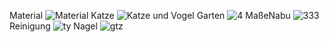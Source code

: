 
Material
![Material](https://github.com/user-attachments/assets/4baf9a71-71e1-49cb-82f3-ecde65d376a0)
Katze
![Katze und Vogel](https://github.com/user-attachments/assets/98998521-939d-4491-a29f-132df0a76924)
Garten
![4](https://github.com/user-attachments/assets/ce4b2f9a-68dd-41b1-8e4a-29ca5a5a7656)
MaßeNabu
![333](https://github.com/user-attachments/assets/6853df92-69d1-453e-8f7a-dddd813344bb)
Reinigung
![ty](https://github.com/user-attachments/assets/e4ba195c-2f47-404b-9812-1eeecb3d0dc7)
Nagel
![gtz](https://github.com/user-attachments/assets/36b25c53-d1dc-469c-b063-bda217d3ffbf)






